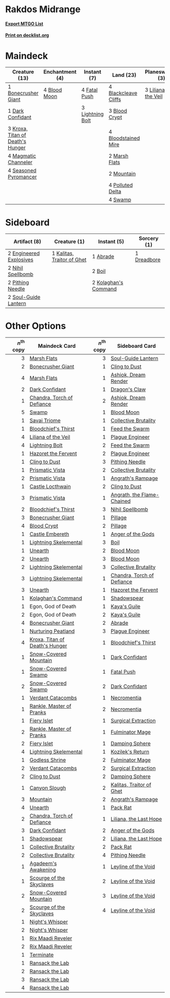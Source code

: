# Rakdos Midrange

#### [Export MTGO List](../collection/Rakdos%20Midrange/Rakdos%20Midrange.txt)
#### [Print on decklist.org](http://decklist.org/?deckmain=4%09Blackcleave%20Cliffs%0A3%09Blood%20Crypt%0A4%09Blood%20Moon%0A4%09Bloodstained%20Mire%0A1%09Bonecrusher%20Giant%0A1%09Dark%20Confidant%0A2%09Dreadbore%0A4%09Fatal%20Push%0A4%09Inquisition%20of%20Kozilek%0A3%09Kroxa,%20Titan%20of%20Death's%20Hunger%0A3%09Lightning%20Bolt%0A3%09Liliana%20of%20the%20Veil%0A4%09Magmatic%20Channeler%0A2%09Marsh%20Flats%0A2%09Mountain%0A4%09Polluted%20Delta%0A4%09Seasoned%20Pyromancer%0A4%09Swamp%0A4%09Thoughtseize&deckside=1%09Abrade%0A2%09Boil%0A1%09Dreadbore%0A2%09Engineered%20Explosives%0A1%09Kalitas,%20Traitor%20of%20Ghet%0A2%09Kolaghan's%20Command%0A2%09Nihil%20Spellbomb%0A2%09Pithing%20Needle%0A2%09Soul-Guide%20Lantern)
# Maindeck

|                                               Creature (13)                                               |                                   Enchantment (4)                                    |                                      Instant (7)                                       |                                           Land (23)                                           |                                        Planeswalker (3)                                        |                                           Sorcery (10)                                            |
|-----------------------------------------------------------------------------------------------------------|--------------------------------------------------------------------------------------|----------------------------------------------------------------------------------------|-----------------------------------------------------------------------------------------------|------------------------------------------------------------------------------------------------|---------------------------------------------------------------------------------------------------|
|1 [Bonecrusher Giant](http://gatherer.wizards.com/Pages/Card/Details.aspx?multiverseid=473077)             |4 [Blood Moon](http://gatherer.wizards.com/Pages/Card/Details.aspx?multiverseid=45386)|4 [Fatal Push](http://gatherer.wizards.com/Pages/Card/Details.aspx?multiverseid=423724) |4 [Blackcleave Cliffs](http://gatherer.wizards.com/Pages/Card/Details.aspx?multiverseid=209401)|3 [Liliana of the Veil](http://gatherer.wizards.com/Pages/Card/Details.aspx?multiverseid=235597)|2 [Dreadbore](http://gatherer.wizards.com/Pages/Card/Details.aspx?multiverseid=430622)             |
|1 [Dark Confidant](http://gatherer.wizards.com/Pages/Card/Details.aspx?multiverseid=397731)                |                                                                                      |3 [Lightning Bolt](http://gatherer.wizards.com/Pages/Card/Details.aspx?multiverseid=806)|3 [Blood Crypt](http://gatherer.wizards.com/Pages/Card/Details.aspx?multiverseid=97102)        |                                                                                                |4 [Inquisition of Kozilek](http://gatherer.wizards.com/Pages/Card/Details.aspx?multiverseid=416897)|
|3 [Kroxa, Titan of Death's Hunger](http://gatherer.wizards.com/Pages/Card/Details.aspx?multiverseid=476472)|                                                                                      |                                                                                        |4 [Bloodstained Mire](http://gatherer.wizards.com/Pages/Card/Details.aspx?multiverseid=405094) |                                                                                                |4 [Thoughtseize](http://gatherer.wizards.com/Pages/Card/Details.aspx?multiverseid=438676)          |
|4 [Magmatic Channeler](http://gatherer.wizards.com/Pages/Card/Details.aspx?multiverseid=491789)            |                                                                                      |                                                                                        |2 [Marsh Flats](http://gatherer.wizards.com/Pages/Card/Details.aspx?multiverseid=405101)       |                                                                                                |                                                                                                   |
|4 [Seasoned Pyromancer](http://gatherer.wizards.com/Pages/Card/Details.aspx?multiverseid=464094)           |                                                                                      |                                                                                        |2 [Mountain](http://gatherer.wizards.com/Pages/Card/Details.aspx?multiverseid=439859)          |                                                                                                |                                                                                                   |
|                                                                                                           |                                                                                      |                                                                                        |4 [Polluted Delta](http://gatherer.wizards.com/Pages/Card/Details.aspx?multiverseid=405104)    |                                                                                                |                                                                                                   |
|                                                                                                           |                                                                                      |                                                                                        |4 [Swamp](http://gatherer.wizards.com/Pages/Card/Details.aspx?multiverseid=439858)             |                                                                                                |                                                                                                   |


# Sideboard

|                                          Artifact (8)                                           |                                            Creature (1)                                             |                                          Instant (5)                                          |                                     Sorcery (1)                                      |
|-------------------------------------------------------------------------------------------------|-----------------------------------------------------------------------------------------------------|-----------------------------------------------------------------------------------------------|--------------------------------------------------------------------------------------|
|2 [Engineered Explosives](http://gatherer.wizards.com/Pages/Card/Details.aspx?multiverseid=50139)|1 [Kalitas, Traitor of Ghet](http://gatherer.wizards.com/Pages/Card/Details.aspx?multiverseid=407596)|1 [Abrade](http://gatherer.wizards.com/Pages/Card/Details.aspx?multiverseid=430772)            |1 [Dreadbore](http://gatherer.wizards.com/Pages/Card/Details.aspx?multiverseid=430622)|
|2 [Nihil Spellbomb](http://gatherer.wizards.com/Pages/Card/Details.aspx?multiverseid=442215)     |                                                                                                     |2 [Boil](http://gatherer.wizards.com/Pages/Card/Details.aspx?multiverseid=14630)               |                                                                                      |
|2 [Pithing Needle](http://gatherer.wizards.com/Pages/Card/Details.aspx?multiverseid=129526)      |                                                                                                     |2 [Kolaghan's Command](http://gatherer.wizards.com/Pages/Card/Details.aspx?multiverseid=394613)|                                                                                      |
|2 [Soul-Guide Lantern](http://gatherer.wizards.com/Pages/Card/Details.aspx?multiverseid=476488)  |                                                                                                     |                                                                                               |                                                                                      |


# Other Options

|*n*<sup>th</sup> copy|                                              Maindeck Card                                              |*n*<sup>th</sup> copy|                                           Sideboard Card                                            |
|--------------------:|---------------------------------------------------------------------------------------------------------|--------------------:|-----------------------------------------------------------------------------------------------------|
|                    3|[Marsh Flats](http://gatherer.wizards.com/Pages/Card/Details.aspx?multiverseid=405101)                   |                    3|[Soul-Guide Lantern](http://gatherer.wizards.com/Pages/Card/Details.aspx?multiverseid=476488)        |
|                    2|[Bonecrusher Giant](http://gatherer.wizards.com/Pages/Card/Details.aspx?multiverseid=473077)             |                    1|[Cling to Dust](http://gatherer.wizards.com/Pages/Card/Details.aspx?multiverseid=476338)             |
|                    4|[Marsh Flats](http://gatherer.wizards.com/Pages/Card/Details.aspx?multiverseid=405101)                   |                    1|[Ashiok, Dream Render](http://gatherer.wizards.com/Pages/Card/Details.aspx?multiverseid=461155)      |
|                    2|[Dark Confidant](http://gatherer.wizards.com/Pages/Card/Details.aspx?multiverseid=397731)                |                    1|[Dragon's Claw](http://gatherer.wizards.com/Pages/Card/Details.aspx?multiverseid=129527)             |
|                    1|[Chandra, Torch of Defiance](http://gatherer.wizards.com/Pages/Card/Details.aspx?multiverseid=417683)    |                    2|[Ashiok, Dream Render](http://gatherer.wizards.com/Pages/Card/Details.aspx?multiverseid=461155)      |
|                    5|[Swamp](http://gatherer.wizards.com/Pages/Card/Details.aspx?multiverseid=439858)                         |                    1|[Blood Moon](http://gatherer.wizards.com/Pages/Card/Details.aspx?multiverseid=45386)                 |
|                    1|[Savai Triome](http://gatherer.wizards.com/Pages/Card/Details.aspx?multiverseid=479773)                  |                    1|[Collective Brutality](http://gatherer.wizards.com/Pages/Card/Details.aspx?multiverseid=414380)      |
|                    1|[Bloodchief's Thirst](http://gatherer.wizards.com/Pages/Card/Details.aspx?multiverseid=491729)           |                    1|[Feed the Swarm](http://gatherer.wizards.com/Pages/Card/Details.aspx?multiverseid=491737)            |
|                    4|[Liliana of the Veil](http://gatherer.wizards.com/Pages/Card/Details.aspx?multiverseid=235597)           |                    1|[Plague Engineer](http://gatherer.wizards.com/Pages/Card/Details.aspx?multiverseid=464049)           |
|                    4|[Lightning Bolt](http://gatherer.wizards.com/Pages/Card/Details.aspx?multiverseid=806)                   |                    2|[Feed the Swarm](http://gatherer.wizards.com/Pages/Card/Details.aspx?multiverseid=491737)            |
|                    1|[Hazoret the Fervent](http://gatherer.wizards.com/Pages/Card/Details.aspx?multiverseid=426838)           |                    2|[Plague Engineer](http://gatherer.wizards.com/Pages/Card/Details.aspx?multiverseid=464049)           |
|                    1|[Cling to Dust](http://gatherer.wizards.com/Pages/Card/Details.aspx?multiverseid=476338)                 |                    3|[Pithing Needle](http://gatherer.wizards.com/Pages/Card/Details.aspx?multiverseid=129526)            |
|                    1|[Prismatic Vista](http://gatherer.wizards.com/Pages/Card/Details.aspx?multiverseid=464193)               |                    2|[Collective Brutality](http://gatherer.wizards.com/Pages/Card/Details.aspx?multiverseid=414380)      |
|                    2|[Prismatic Vista](http://gatherer.wizards.com/Pages/Card/Details.aspx?multiverseid=464193)               |                    1|[Angrath's Rampage](http://gatherer.wizards.com/Pages/Card/Details.aspx?multiverseid=461112)         |
|                    1|[Castle Locthwain](http://gatherer.wizards.com/Pages/Card/Details.aspx?multiverseid=473203)              |                    2|[Cling to Dust](http://gatherer.wizards.com/Pages/Card/Details.aspx?multiverseid=476338)             |
|                    3|[Prismatic Vista](http://gatherer.wizards.com/Pages/Card/Details.aspx?multiverseid=464193)               |                    1|[Angrath, the Flame-Chained](http://gatherer.wizards.com/Pages/Card/Details.aspx?multiverseid=439809)|
|                    2|[Bloodchief's Thirst](http://gatherer.wizards.com/Pages/Card/Details.aspx?multiverseid=491729)           |                    3|[Nihil Spellbomb](http://gatherer.wizards.com/Pages/Card/Details.aspx?multiverseid=442215)           |
|                    3|[Bonecrusher Giant](http://gatherer.wizards.com/Pages/Card/Details.aspx?multiverseid=473077)             |                    1|[Pillage](http://gatherer.wizards.com/Pages/Card/Details.aspx?multiverseid=14755)                    |
|                    4|[Blood Crypt](http://gatherer.wizards.com/Pages/Card/Details.aspx?multiverseid=97102)                    |                    2|[Pillage](http://gatherer.wizards.com/Pages/Card/Details.aspx?multiverseid=14755)                    |
|                    1|[Castle Embereth](http://gatherer.wizards.com/Pages/Card/Details.aspx?multiverseid=473201)               |                    1|[Anger of the Gods](http://gatherer.wizards.com/Pages/Card/Details.aspx?multiverseid=438682)         |
|                    1|[Lightning Skelemental](http://gatherer.wizards.com/Pages/Card/Details.aspx?multiverseid=464157)         |                    3|[Boil](http://gatherer.wizards.com/Pages/Card/Details.aspx?multiverseid=14630)                       |
|                    1|[Unearth](http://gatherer.wizards.com/Pages/Card/Details.aspx?multiverseid=442102)                       |                    2|[Blood Moon](http://gatherer.wizards.com/Pages/Card/Details.aspx?multiverseid=45386)                 |
|                    2|[Unearth](http://gatherer.wizards.com/Pages/Card/Details.aspx?multiverseid=442102)                       |                    3|[Blood Moon](http://gatherer.wizards.com/Pages/Card/Details.aspx?multiverseid=45386)                 |
|                    2|[Lightning Skelemental](http://gatherer.wizards.com/Pages/Card/Details.aspx?multiverseid=464157)         |                    3|[Collective Brutality](http://gatherer.wizards.com/Pages/Card/Details.aspx?multiverseid=414380)      |
|                    3|[Lightning Skelemental](http://gatherer.wizards.com/Pages/Card/Details.aspx?multiverseid=464157)         |                    1|[Chandra, Torch of Defiance](http://gatherer.wizards.com/Pages/Card/Details.aspx?multiverseid=417683)|
|                    3|[Unearth](http://gatherer.wizards.com/Pages/Card/Details.aspx?multiverseid=442102)                       |                    1|[Hazoret the Fervent](http://gatherer.wizards.com/Pages/Card/Details.aspx?multiverseid=426838)       |
|                    1|[Kolaghan's Command](http://gatherer.wizards.com/Pages/Card/Details.aspx?multiverseid=394613)            |                    1|[Shadowspear](http://gatherer.wizards.com/Pages/Card/Details.aspx?multiverseid=476487)               |
|                    1|Egon, God of Death                                                                                       |                    1|[Kaya's Guile](http://gatherer.wizards.com/Pages/Card/Details.aspx?multiverseid=464154)              |
|                    2|Egon, God of Death                                                                                       |                    2|[Kaya's Guile](http://gatherer.wizards.com/Pages/Card/Details.aspx?multiverseid=464154)              |
|                    4|[Bonecrusher Giant](http://gatherer.wizards.com/Pages/Card/Details.aspx?multiverseid=473077)             |                    2|[Abrade](http://gatherer.wizards.com/Pages/Card/Details.aspx?multiverseid=430772)                    |
|                    1|[Nurturing Peatland](http://gatherer.wizards.com/Pages/Card/Details.aspx?multiverseid=464192)            |                    3|[Plague Engineer](http://gatherer.wizards.com/Pages/Card/Details.aspx?multiverseid=464049)           |
|                    4|[Kroxa, Titan of Death's Hunger](http://gatherer.wizards.com/Pages/Card/Details.aspx?multiverseid=476472)|                    1|[Bloodchief's Thirst](http://gatherer.wizards.com/Pages/Card/Details.aspx?multiverseid=491729)       |
|                    1|[Snow-Covered Mountain](http://gatherer.wizards.com/Pages/Card/Details.aspx?multiverseid=121233)         |                    1|[Dark Confidant](http://gatherer.wizards.com/Pages/Card/Details.aspx?multiverseid=397731)            |
|                    1|[Snow-Covered Swamp](http://gatherer.wizards.com/Pages/Card/Details.aspx?multiverseid=121256)            |                    1|[Fatal Push](http://gatherer.wizards.com/Pages/Card/Details.aspx?multiverseid=423724)                |
|                    2|[Snow-Covered Swamp](http://gatherer.wizards.com/Pages/Card/Details.aspx?multiverseid=121256)            |                    2|[Dark Confidant](http://gatherer.wizards.com/Pages/Card/Details.aspx?multiverseid=397731)            |
|                    1|[Verdant Catacombs](http://gatherer.wizards.com/Pages/Card/Details.aspx?multiverseid=405113)             |                    1|[Necromentia](http://gatherer.wizards.com/Pages/Card/Details.aspx?multiverseid=485439)               |
|                    1|[Rankle, Master of Pranks](http://gatherer.wizards.com/Pages/Card/Details.aspx?multiverseid=473063)      |                    2|[Necromentia](http://gatherer.wizards.com/Pages/Card/Details.aspx?multiverseid=485439)               |
|                    1|[Fiery Islet](http://gatherer.wizards.com/Pages/Card/Details.aspx?multiverseid=464187)                   |                    1|[Surgical Extraction](http://gatherer.wizards.com/Pages/Card/Details.aspx?multiverseid=397706)       |
|                    2|[Rankle, Master of Pranks](http://gatherer.wizards.com/Pages/Card/Details.aspx?multiverseid=473063)      |                    1|[Fulminator Mage](http://gatherer.wizards.com/Pages/Card/Details.aspx?multiverseid=397686)           |
|                    2|[Fiery Islet](http://gatherer.wizards.com/Pages/Card/Details.aspx?multiverseid=464187)                   |                    1|[Damping Sphere](http://gatherer.wizards.com/Pages/Card/Details.aspx?multiverseid=443101)            |
|                    4|[Lightning Skelemental](http://gatherer.wizards.com/Pages/Card/Details.aspx?multiverseid=464157)         |                    1|[Kozilek's Return](http://gatherer.wizards.com/Pages/Card/Details.aspx?multiverseid=407608)          |
|                    1|[Godless Shrine](http://gatherer.wizards.com/Pages/Card/Details.aspx?multiverseid=405099)                |                    2|[Fulminator Mage](http://gatherer.wizards.com/Pages/Card/Details.aspx?multiverseid=397686)           |
|                    2|[Verdant Catacombs](http://gatherer.wizards.com/Pages/Card/Details.aspx?multiverseid=405113)             |                    2|[Surgical Extraction](http://gatherer.wizards.com/Pages/Card/Details.aspx?multiverseid=397706)       |
|                    2|[Cling to Dust](http://gatherer.wizards.com/Pages/Card/Details.aspx?multiverseid=476338)                 |                    2|[Damping Sphere](http://gatherer.wizards.com/Pages/Card/Details.aspx?multiverseid=443101)            |
|                    1|[Canyon Slough](http://gatherer.wizards.com/Pages/Card/Details.aspx?multiverseid=426941)                 |                    2|[Kalitas, Traitor of Ghet](http://gatherer.wizards.com/Pages/Card/Details.aspx?multiverseid=407596)  |
|                    3|[Mountain](http://gatherer.wizards.com/Pages/Card/Details.aspx?multiverseid=439859)                      |                    2|[Angrath's Rampage](http://gatherer.wizards.com/Pages/Card/Details.aspx?multiverseid=461112)         |
|                    4|[Unearth](http://gatherer.wizards.com/Pages/Card/Details.aspx?multiverseid=442102)                       |                    1|[Pack Rat](http://gatherer.wizards.com/Pages/Card/Details.aspx?multiverseid=253624)                  |
|                    2|[Chandra, Torch of Defiance](http://gatherer.wizards.com/Pages/Card/Details.aspx?multiverseid=417683)    |                    1|[Liliana, the Last Hope](http://gatherer.wizards.com/Pages/Card/Details.aspx?multiverseid=414388)    |
|                    3|[Dark Confidant](http://gatherer.wizards.com/Pages/Card/Details.aspx?multiverseid=397731)                |                    2|[Anger of the Gods](http://gatherer.wizards.com/Pages/Card/Details.aspx?multiverseid=438682)         |
|                    1|[Shadowspear](http://gatherer.wizards.com/Pages/Card/Details.aspx?multiverseid=476487)                   |                    2|[Liliana, the Last Hope](http://gatherer.wizards.com/Pages/Card/Details.aspx?multiverseid=414388)    |
|                    1|[Collective Brutality](http://gatherer.wizards.com/Pages/Card/Details.aspx?multiverseid=414380)          |                    2|[Pack Rat](http://gatherer.wizards.com/Pages/Card/Details.aspx?multiverseid=253624)                  |
|                    2|[Collective Brutality](http://gatherer.wizards.com/Pages/Card/Details.aspx?multiverseid=414380)          |                    4|[Pithing Needle](http://gatherer.wizards.com/Pages/Card/Details.aspx?multiverseid=129526)            |
|                    1|[Agadeem's Awakening](http://gatherer.wizards.com/Pages/Card/Details.aspx?multiverseid=491723)           |                    1|[Leyline of the Void](http://gatherer.wizards.com/Pages/Card/Details.aspx?multiverseid=107682)       |
|                    1|[Scourge of the Skyclaves](http://gatherer.wizards.com/Pages/Card/Details.aspx?multiverseid=491760)      |                    2|[Leyline of the Void](http://gatherer.wizards.com/Pages/Card/Details.aspx?multiverseid=107682)       |
|                    2|[Snow-Covered Mountain](http://gatherer.wizards.com/Pages/Card/Details.aspx?multiverseid=121233)         |                    3|[Leyline of the Void](http://gatherer.wizards.com/Pages/Card/Details.aspx?multiverseid=107682)       |
|                    2|[Scourge of the Skyclaves](http://gatherer.wizards.com/Pages/Card/Details.aspx?multiverseid=491760)      |                    4|[Leyline of the Void](http://gatherer.wizards.com/Pages/Card/Details.aspx?multiverseid=107682)       |
|                    1|[Night's Whisper](http://gatherer.wizards.com/Pages/Card/Details.aspx?multiverseid=51178)                |                     |                                                                                                     |
|                    2|[Night's Whisper](http://gatherer.wizards.com/Pages/Card/Details.aspx?multiverseid=51178)                |                     |                                                                                                     |
|                    1|[Rix Maadi Reveler](http://gatherer.wizards.com/Pages/Card/Details.aspx?multiverseid=457253)             |                     |                                                                                                     |
|                    2|[Rix Maadi Reveler](http://gatherer.wizards.com/Pages/Card/Details.aspx?multiverseid=457253)             |                     |                                                                                                     |
|                    1|[Terminate](http://gatherer.wizards.com/Pages/Card/Details.aspx?multiverseid=176449)                     |                     |                                                                                                     |
|                    1|[Ransack the Lab](http://gatherer.wizards.com/Pages/Card/Details.aspx?multiverseid=464052)               |                     |                                                                                                     |
|                    2|[Ransack the Lab](http://gatherer.wizards.com/Pages/Card/Details.aspx?multiverseid=464052)               |                     |                                                                                                     |
|                    3|[Ransack the Lab](http://gatherer.wizards.com/Pages/Card/Details.aspx?multiverseid=464052)               |                     |                                                                                                     |
|                    4|[Ransack the Lab](http://gatherer.wizards.com/Pages/Card/Details.aspx?multiverseid=464052)               |                     |                                                                                                     |

